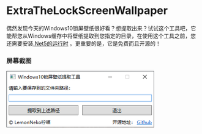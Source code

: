﻿# ExtraTheLockScreenWallpaper
偶然发现今天的Windows10锁屏壁纸很好看？想提取出来？试试这个工具吧，它能帮您从Windows缓存中将壁纸提取到您指定的目录，在使用这个工具之前，您还需要安装[.Net5的运行时](https://dotnet.microsoft.com/download/dotnet/thank-you/sdk-5.0.100-rc.1-windows-x64-installer) 。更重要的是，它是免费而且开源的！

### 屏幕截图
![](Screenshot.png)